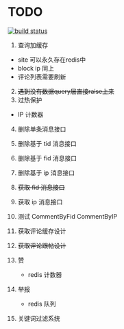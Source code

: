 TODO
======
[![build status](http://ci.hunantv.com/projects/14/status.png?ref=master)](http://ci.hunantv.com/projects/14?ref=master)

1. 查询加缓存
  * site 可以永久存在redis中
  * block ip 同上
  * 评论列表需要刷新
2. ~~遇到没有数据query层直接raise上来~~
3. 过热保护
  * IP 计数器

4. 删除单条消息接口
5. 删除基于 tid 消息接口
6. 删除基于 fid 消息接口
7. 删除基于 ip 消息接口

8. ~~获取 fid 消息接口~~
9. 获取 ip 消息接口

10. 测试 CommentByFid CommentByIP
11. 获取评论缓存设计
12. ~~获取评论跟帖设计~~

13. 赞
    * redis 计数器
14. 举报
    * redis 队列

15. 关键词过滤系统

